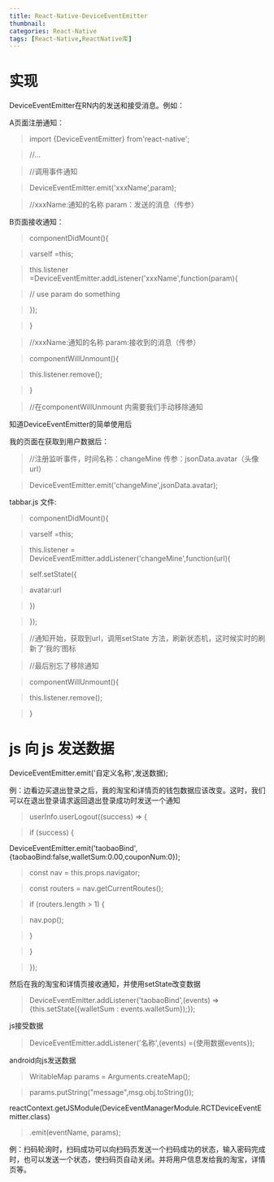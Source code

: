 ```yaml
---
title: React-Native-DeviceEventEmitter
thumbnail: 
categories: React-Native
tags: [React-Native,ReactNative库]
---
```


# 实现  

DeviceEventEmitter在RN内的发送和接受消息。例如：

A页面注册通知：

> import {DeviceEventEmitter} from'react-native';

>

> //…

>

> //调用事件通知

>

> DeviceEventEmitter.emit('xxxName’,param);

>

> //xxxName:通知的名称 param：发送的消息（传参）

B页面接收通知：

> componentDidMount(){

>

> varself =this;

>

> this.listener =DeviceEventEmitter.addListener('xxxName',function(param){

>

> // use param do something

>

> });

>

> }

>

> //xxxName:通知的名称 param:接收到的消息（传参）

>

> componentWillUnmount(){

>

> this.listener.remove();

>

> }

>

> //在componentWillUnmount 内需要我们手动移除通知

知道DeviceEventEmitter的简单使用后

我的页面在获取到用户数据后：

> //注册监听事件，时间名称：changeMine 传参：jsonData.avatar（头像url）

>

> DeviceEventEmitter.emit('changeMine',jsonData.avatar);

tabbar.js 文件:

> componentDidMount(){

>

> varself =this;

>

> this.listener = DeviceEventEmitter.addListener('changeMine',function(url){

>

> self.setState({

>

> avatar:url

>

> })

>

> });

>

> //通知开始，获取到url，调用setState 方法，刷新状态机，这时候实时的刷新了‘我的’图标

>

> //最后别忘了移除通知

>

> componentWillUnmount(){

>

> this.listener.remove();

>

> }

# js 向 js 发送数据

DeviceEventEmitter.emit('自定义名称',发送数据);

例：边看边买退出登录之后，我的淘宝和详情页的钱包数据应该改变。这时，我们可以在退出登录请求返回退出登录成功时发送一个通知

> userInfo.userLogout((success) => {

>

> if (success) {

>

>
DeviceEventEmitter.emit('taobaoBind',{taobaoBind:false,walletSum:0.00,couponNum:0});

>

> const nav = this.props.navigator;

>

> const routers = nav.getCurrentRoutes();

>

> if (routers.length > 1) {

>

> nav.pop();

>

> }

>

> }

>

> });

然后在我的淘宝和详情页接收通知，并使用setState改变数据

> DeviceEventEmitter.addListener('taobaoBind',(events)
=>{this.setState({walletSum : events.walletSum});});

js接受数据

> DeviceEventEmitter.addListener('名称',(events) ={使用数据events});

android向js发送数据

> WritableMap params = Arguments.createMap();

>

> params.putString("message",msg.obj.toString());

>

>
reactContext.getJSModule(DeviceEventManagerModule.RCTDeviceEventEmitter.class)

>

> .emit(eventName, params);

例：扫码轮询时，扫码成功可以向扫码页发送一个扫码成功的状态，输入密码完成时，也可以发送一个状态，使扫码页自动关闭。并将用户信息发给我的淘宝，详情页等。

